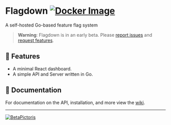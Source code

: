 # Flagdown [![Docker Image](https://github.com/BetaPictoris/flagdown/actions/workflows/docker-image.yml/badge.svg)](https://github.com/BetaPictoris/flagdown/actions/workflows/docker-image.yml)

A self-hosted Go-based feature flag system

> **Warning**: 
> Flagdown is in an early beta. Please [report issues](https://github.com/BetaPictoris/flagdown/issues) and [request features](https://github.com/BetaPictoris/flagdown/discussions).

## :rocket: Features

- A minimal React dashboard.
- A simple API and Server written in Go.

## :memo: Documentation

For documentation on the API, installation, and more view the [wiki](https://github.com/BetaPictoris/flagdown/wiki).

---

[![BetaPictoris](https://cdn.ozx.me/betapictoris/header.svg)](https://github.com/BetaPictoris)
